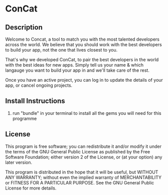 # ConCat

## Description
Welcome to Concat, a tool to match you with the most talented developers across the world. We believe that you should work with the best developers to build your app, not the one that lives closest to you.

That's why we developed ConCat, to pair the best developers in the world with the best ideas for new apps. Simply tell us your name & which langauge you want to build your app in and we'll take care of the rest.

Once you have an active project, you can log in to update the details of your app, or cancel ongoing projects.

## Install Instructions
1. run "bundle" in your terminal to install all the gems you will need for this programme

## License 

This program is free software; you can redistribute it and/or modify
it under the terms of the GNU General Public License as published by
the Free Software Foundation; either version 2 of the License, or
(at your option) any later version.

This program is distributed in the hope that it will be useful,
but WITHOUT ANY WARRANTY; without even the implied warranty of
MERCHANTABILITY or FITNESS FOR A PARTICULAR PURPOSE. See the
GNU General Public License for more details.
